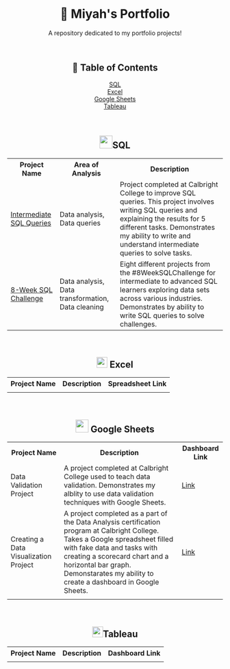 <h1 align="center" #> 📔 Miyah's Portfolio </h1>
<p align="center">A repository dedicated to my portfolio projects!</p>

<br><h2 align="center">🧭 Table of Contents</h2>
<p align="center">
  <a href="https://github.com/miyahj/Portfolio/blob/main/README.md#-sql">SQL</a>
  <br><a href="https://github.com/miyahj/Portfolio/blob/main/README.md#-excel">Excel</a>
  <br><a href="https://github.com/miyahj/Portfolio/blob/main/README.md#-google-sheets">Google Sheets</a>
  <br><a href="https://github.com/miyahj/Portfolio/blob/main/README.md#tableau">Tableau</a>
</p>

<br><h2 align="center"> <img src="https://logowik.com/content/uploads/images/azure-sql-database6354.jpg" height=30/>SQL</h2>
<table>
<tr><th>Project Name</th>
  <th>Area of Analysis</th>
  <th>Description</th>
  </tr>
  <tr>
    <td><a href="https://github.com/miyahj/Calbright-College-Portfolio-Projects/tree/main/Intermediate%20SQL%20Queries">Intermediate SQL Queries</a></td>
    <td>Data analysis, Data queries</td>
    <td>Project completed at Calbright College to improve SQL queries. This project involves writing SQL queries and explaining the results for 5 different tasks. Demonstrates my ability to write and understand intermediate queries to solve tasks.</td>
  </tr>
  <tr>
    <td><a href="">8-Week SQL Challenge</a></td>
    <td>Data analysis, Data transformation, Data cleaning</td>
    <td>Eight different projects from the #8WeekSQLChallenge for intermediate to advanced SQL learners exploring data sets across various industries. Demonstrates by ability to write SQL queries to solve challenges.</td>
  </tr>
</table>

<br><h2 align="center"><img src="https://mailmeteor.com/logos/assets/PNG/Microsoft_Office_Excel_Logo_512px.png" height = 25 /> Excel</h2>
<table>
  <tr>
    <th>Project Name</th>
    <th>Description</th>
    <th>Spreadsheet Link</th>
  </tr>
  <tr>
    <td></td>
    <td></td>
    <td></td>
  </tr>
</table>

<br><h2 align="center"><img src="https://cdn.worldvectorlogo.com/logos/google-sheets-logo-icon.svg" height= 30/> Google Sheets</h2>
<table>
  <tr>
    <th>Project Name</th>
    <th>Description</th>
    <th>Dashboard Link</th>
  </tr>
  <tr>
    <td>Data Validation Project</td>
    <td>A project completed at Calbright College used to teach data validation. Demonstrates my alblity to use data validation techniques with Google Sheets.</td>
    <td><a href="https://docs.google.com/spreadsheets/d/1IT8i8bo36YwlakAAXiM4qhUXYYqGsIrO/edit?usp=sharing&ouid=107607730530146632722&rtpof=true&sd=true">Link</a></td>
  </tr>
  <tr>
    <td>Creating a Data Visualization Project</td>
    <td>A project completed as a part of the Data Analysis certification program at Calbright College. Takes a Google spreadsheet filled with fake data and tasks with creating a scorecard chart and a horizontal bar graph. Demonstarates my ability to create a dashboard in Google Sheets.</td>
    <td><a href="https://docs.google.com/spreadsheets/d/1U0gOwBLQoL_j66rM8ErJhDzlYZQh9_PR/edit?usp=sharing&ouid=107607730530146632722&rtpof=true&sd=true">Link</a></td>
  </tr>
  <tr>
    <td></td>
    <td></td>
    <td></td>
  </tr>
</table>

<br><h2 align="center"><img src="https://logos-world.net/wp-content/uploads/2021/10/Tableau-Symbol.png" height= 25/>Tableau</h2>
<table>
  <tr>
    <th>Project Name</th>
    <th>Description</th>
    <th>Dashboard Link</th>
  </tr>
  <tr>
    <td></td>
    <td></td>
    <td></td>
  </tr>
</table>

